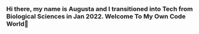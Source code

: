 ### Hi there, my name is Augusta and I transitioned into Tech from Biological Sciences in Jan 2022. Welcome To My Own Code World👋


<!--
--Let's get to know me more ...

--MSc Data Science [University of Essex](https://www.essex.ac.uk/) from Applied Biology and Biotechnology 💻 ...


--Curently, I am building and mastering my skills in problem solving, getting data insights and properly communicating the results to stakeholders as well as acquire skills in Artificial Intelligences through :

--🔭 I recently graduated from the [Code First Girls](https://codefirstgirls.com) Nanodegree program under Data Specialization and my place was sponsored by KFC UK and Ireland ...
--🌱 I’m currently learning to become and remain a valuable Data Scientist by constantly improving on my programming languauge skills from taking numerous online courses and youtube videos on coding ...
 --💃🏽 I'm cuurently an Ambassador to [Showcode's Athena Community](https://showcode.io/) and also open to helping more tech communities that may find my time valuable ...
--📜 I’m currently taking a Google Analytics Course bootcamp online, as well as more courses to help with improving on my Data Visualization skills. --📜 I'm working on my problem solving skills and learning to build a great portfolio ...
--👭 I'm open to collaborate and work on projects with any one or company. -- 🤔 I’m looking for help with mentorship and guides on becoming better at programming ... 
-- 💬 Ask me about everything about Data and Personal Development, especially as a blackgirl from an underrepresented ethnicity. --📫 How to reach me: [augustaebereonuodafin@gmail.com] ...
-- 😄 Pronouns: She/Her ...
-- ⚡ Fun fact: I enjoy to experiment with cooking recipes ...



--🤝 Connect With Me:
--[Linkedin](https://linkedin.com/in/augustaebereonuodafin/) ...

--💻 Technical Skills:
-- ![MySQL](https://img.shields.io/badge/mysql-%2300f.svg?style=for-the-badge&logo=mysql&logoColor=white),![RStudio](https://img.shields.io/badge/RStudio-4285F4?style=for-the-badge&logo=rstudio&logoColor=white),![Visual Studio Code](https://img.shields.io/badge/Visual%20Studio%20Code-0078d7.svg?style=for-the-badge&logo=visual-studio-code&logoColor=white),![Markdown](https://img.shields.io/badge/markdown-%23000000.svg?style=for-the-badge&logo=markdown&logoColor=white),![Python](https://img.shields.io/badge/python-3670A0?style=for-the-badge&logo=python&logoColor=ffdd54),![R](https://img.shields.io/badge/r-%23276DC3.svg?style=for-the-badge&logo=r&logoColor=white),![Matplotlib](https://img.shields.io/badge/Matplotlib-%23ffffff.svg?style=for-the-badge&logo=Matplotlib&logoColor=black),![NumPy](https://img.shields.io/badge/numpy-%23013243.svg?style=for-the-badge&logo=numpy&logoColor=white),![Pandas](https://img.shields.io/badge/pandas-%23150458.svg?style=for-the-badge&logo=pandas&logoColor=white),![Plotly](https://img.shields.io/badge/Plotly-%233F4F75.svg?style=for-the-badge&logo=plotly&logoColor=white),![scikit-learn](https://img.shields.io/badge/scikit--learn-%23F7931E.svg?style=for-the-badge&logo=scikit-learn&logoColor=white) ...
-->





